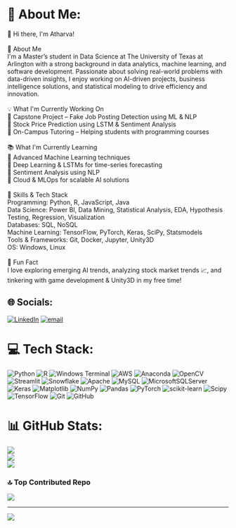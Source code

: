 # 💫 About Me:
👋 Hi there, I'm Atharva!<br><br>🚀 About Me<br>I'm a Master’s student in Data Science at The University of Texas at Arlington with a strong background in data analytics, machine learning, and software development. Passionate about solving real-world problems with data-driven insights, I enjoy working on AI-driven projects, business intelligence solutions, and statistical modeling to drive efficiency and innovation.<br><br>💡 What I'm Currently Working On<br>🔹 Capstone Project – Fake Job Posting Detection using ML & NLP<br>🔹 Stock Price Prediction using LSTM & Sentiment Analysis<br>🔹 On-Campus Tutoring – Helping students with programming courses<br><br>📚 What I'm Currently Learning<br>🔹 Advanced Machine Learning techniques<br>🔹 Deep Learning & LSTMs for time-series forecasting<br>🔹 Sentiment Analysis using NLP<br>🔹 Cloud & MLOps for scalable AI solutions<br><br>🎯 Skills & Tech Stack<br>Programming: Python, R, JavaScript, Java<br>Data Science: Power BI, Data Mining, Statistical Analysis, EDA, Hypothesis Testing, Regression, Visualization<br>Databases: SQL, NoSQL<br>Machine Learning: TensorFlow, PyTorch, Keras, SciPy, Statsmodels<br>Tools & Frameworks: Git, Docker, Jupyter, Unity3D<br>OS: Windows, Linux<br><br>🎉 Fun Fact<br>I love exploring emerging AI trends, analyzing stock market trends 📈, and tinkering with game development & Unity3D in my free time!


## 🌐 Socials:
[![LinkedIn](https://img.shields.io/badge/LinkedIn-%230077B5.svg?logo=linkedin&logoColor=white)](www.linkedin.com/in/atharva-v-kapadnis) [![email](https://img.shields.io/badge/Email-D14836?logo=gmail&logoColor=white)](mailto:kapadnis.atharva4@gmail.com) 

# 💻 Tech Stack:
![Python](https://img.shields.io/badge/python-3670A0?style=flat&logo=python&logoColor=ffdd54) ![R](https://img.shields.io/badge/r-%23276DC3.svg?style=flat&logo=r&logoColor=white) ![Windows Terminal](https://img.shields.io/badge/Windows%20Terminal-%234D4D4D.svg?style=flat&logo=windows-terminal&logoColor=white) ![AWS](https://img.shields.io/badge/AWS-%23FF9900.svg?style=flat&logo=amazon-aws&logoColor=white) ![Anaconda](https://img.shields.io/badge/Anaconda-%2344A833.svg?style=flat&logo=anaconda&logoColor=white) ![OpenCV](https://img.shields.io/badge/opencv-%23white.svg?style=flat&logo=opencv&logoColor=white) ![Streamlit](https://img.shields.io/badge/Streamlit-%23FE4B4B.svg?style=flat&logo=streamlit&logoColor=white) ![Snowflake](https://img.shields.io/badge/snowflake-%2329B5E8.svg?style=flat&logo=snowflake&logoColor=white) ![Apache](https://img.shields.io/badge/apache-%23D42029.svg?style=flat&logo=apache&logoColor=white) ![MySQL](https://img.shields.io/badge/mysql-4479A1.svg?style=flat&logo=mysql&logoColor=white) ![MicrosoftSQLServer](https://img.shields.io/badge/Microsoft%20SQL%20Server-CC2927?style=flat&logo=microsoft%20sql%20server&logoColor=white) ![Keras](https://img.shields.io/badge/Keras-%23D00000.svg?style=flat&logo=Keras&logoColor=white) ![Matplotlib](https://img.shields.io/badge/Matplotlib-%23ffffff.svg?style=flat&logo=Matplotlib&logoColor=black) ![NumPy](https://img.shields.io/badge/numpy-%23013243.svg?style=flat&logo=numpy&logoColor=white) ![Pandas](https://img.shields.io/badge/pandas-%23150458.svg?style=flat&logo=pandas&logoColor=white) ![PyTorch](https://img.shields.io/badge/PyTorch-%23EE4C2C.svg?style=flat&logo=PyTorch&logoColor=white) ![scikit-learn](https://img.shields.io/badge/scikit--learn-%23F7931E.svg?style=flat&logo=scikit-learn&logoColor=white) ![Scipy](https://img.shields.io/badge/SciPy-%230C55A5.svg?style=flat&logo=scipy&logoColor=%white) ![TensorFlow](https://img.shields.io/badge/TensorFlow-%23FF6F00.svg?style=flat&logo=TensorFlow&logoColor=white) ![Git](https://img.shields.io/badge/git-%23F05033.svg?style=flat&logo=git&logoColor=white) ![GitHub](https://img.shields.io/badge/github-%23121011.svg?style=flat&logo=github&logoColor=white)
# 📊 GitHub Stats:
![](https://github-readme-stats.vercel.app/api?username=atharvakapadnis&theme=ayu-mirage&hide_border=false&include_all_commits=true&count_private=true)<br/>
![](https://github-readme-streak-stats.herokuapp.com/?user=atharvakapadnis&theme=ayu-mirage&hide_border=false)<br/>
![](https://github-readme-stats.vercel.app/api/top-langs/?username=atharvakapadnis&theme=ayu-mirage&hide_border=false&include_all_commits=true&count_private=true&layout=compact)

### 🔝 Top Contributed Repo
![](https://github-contributor-stats.vercel.app/api?username=atharvakapadnis&limit=5&theme=ayu-mirage&combine_all_yearly_contributions=true)

---
[![](https://visitcount.itsvg.in/api?id=atharvakapadnis&icon=0&color=0)](https://visitcount.itsvg.in)

<!-- Proudly created with GPRM ( https://gprm.itsvg.in ) -->
